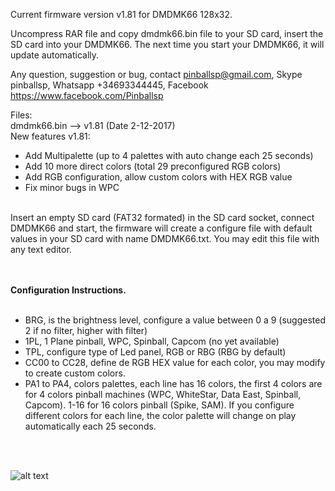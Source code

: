 
Current firmware version v1.81 for DMDMK66 128x32.

Uncompress RAR file and copy dmdmk66.bin file to your SD card, insert the SD card into your DMDMK66. The next time you start your DMDMK66, it will update automatically. 

Any question, suggestion or bug, contact pinballsp@gmail.com, Skype pinballsp, Whatsapp +34693344445, Facebook https://www.facebook.com/Pinballsp

Files:<br>
dmdmk66.bin --> v1.81 (Date 2-12-2017) <br>
New features v1.81:
<ul>
<li>Add Multipalette (up to 4 palettes with auto change each 25 seconds)</li>
<li>Add 10 more direct colors (total 29 preconfigured RGB colors)</li>
<li>Add RGB configuration, allow custom colors with HEX RGB value</li>
<li>Fix minor bugs in WPC</li>
</ul>
<br>
Insert an empty SD  card (FAT32 formated) in the SD card socket, connect DMDMK66 and start, the firmware will create a configure file with default values in your SD card with name DMDMK66.txt. You may edit this file with any text editor.
 
<br><br>
<b>Configuration Instructions.</b>
<br><br>
<ul>
<li>BRG, is the brightness level, configure a value between 0 a 9 (suggested 2 if no filter, higher with filter)</li>
<li>1PL, 1 Plane pinball, WPC, Spinball, Capcom (no yet available)</li>
<li>TPL, configure type of Led panel, RGB or RBG (RBG by default)</li>
<li>CC00 to CC28, define de RGB HEX value for each color, you may modify to create custom colors.</li>
<li>PA1 to PA4, colors palettes, each line has 16 colors, the first 4 colors are for 4 colors pinball machines
            (WPC, WhiteStar, Data East, Spinball, Capcom). 1-16 for 16 colors pinball (Spike, SAM). If you configure
            different colors for each line, the color palette will change on play automatically each 25 seconds.</li>
</ul>


<br><br>

![alt text](https://i.imgur.com/4dzc30F.jpg)
